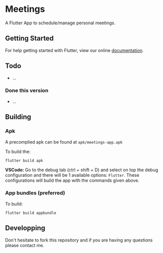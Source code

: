 # Meetings

A Flutter App to schedule/manage personal meetings.

## Getting Started

For help getting started with Flutter, view our online
[documentation](https://flutter.dev/).

## Todo
* ...

### Done this version
* ...

## Building
### Apk
A precomplied apk can be found at `apk/meetings-app.apk`

To build the:
```console
flutter build apk
```

**VSCode:** Go to the debug tab (ctrl + shift + D) and select on top the debug configuration and there will be 1 available options: `Flutter`.
These configurations will build the app with the commands given above.

### App bundles (preferred)
To build:
```console
flutter build appbundle
```

## Developping
Don't hesitate to fork this repository and if you are having any questions please contact me.
